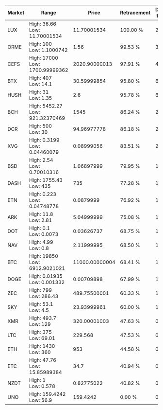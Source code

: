 | Market | Range | Price| Retracement | Doubles to 50% |
| --- | --- | --- | --- | --- |
| LUX | High: 36.66<br />Low: 11.70001534 | 11.70001534 | 100.00 % | 2.07 |
| ORME | High: 100<br />Low: 1.1000742 | 1.56 | 99.53 % | 32.40 |
| CEFS | High: 17000<br />Low: 1700.99999362 | 2020.90000013 | 97.91 % | 4.63 |
| BTX | High: 407<br />Low: 14.1 | 30.59999854 | 95.80 % | 6.88 |
| HUSH | High: 31<br />Low: 1.35 | 2.6 | 95.78 % | 6.22 |
| BCH | High: 5452.27<br />Low: 921.32370469 | 1545 | 86.24 % | 2.06 |
| DCR | High: 500<br />Low: 30 | 94.96977778 | 86.18 % | 2.79 |
| XVG | High: 0.3199<br />Low: 0.04460079 | 0.08999056 | 83.51 % | 2.03 |
| BSD | High: 2.54<br />Low: 0.70010316 | 1.06897999 | 79.95 % | 1.52 |
| DASH | High: 1755.43<br />Low: 435 | 735 | 77.28 % | 1.49 |
| ETN | High: 0.223<br />Low: 0.04748778 | 0.0879999 | 76.92 % | 1.54 |
| ARK | High: 11.8<br />Low: 2.81 | 5.04999999 | 75.08 % | 1.45 |
| DOT | High: 0.1<br />Low: 0.0073 | 0.03626737 | 68.75 % | 1.48 |
| NAV | High: 4.99<br />Low: 0.8 | 2.11999995 | 68.50 % | 1.37 |
| BTC | High: 19850<br />Low: 6912.9021021 | 11000.00000004 | 68.41 % | 1.22 |
| DOGE | High: 0.01935<br />Low: 0.001332 | 0.00709898 | 67.99 % | 1.46 |
| ZEC | High: 799<br />Low: 286.43 | 489.75500001 | 60.33 % | 1.11 |
| SKY | High: 53.1<br />Low: 4.5 | 23.93999961 | 60.00 % | 1.20 |
| XMR | High: 493.7<br />Low: 129 | 320.00001003 | 47.63 % | 0.00 |
| LTC | High: 375<br />Low: 69.01 | 229.568 | 47.53 % | 0.00 |
| ETH | High: 1430<br />Low: 360 | 953 | 44.58 % | 0.00 |
| ETC | High: 47.76<br />Low: 15.85989384 | 34.7 | 40.94 % | 0.00 |
| NZDT | High: 1<br />Low: 0.578 | 0.82775022 | 40.82 % | 0.00 |
| UNO | High: 159.4242<br />Low: 56.9 | 159.4242 | 0.00 % | 0.00 |
